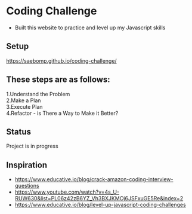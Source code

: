 # Coding Challenge
- Built this website to practice and level up my Javascript skills
## Setup
https://saebomp.github.io/coding-challenge/
## These steps are as follows:
1.Understand the Problem<br />
2.Make a Plan<br />
3.Execute Plan<br />
4.Refactor - is There a Way to Make it Better?<br />
## Status
Project is in progress
## Inspiration
- https://www.educative.io/blog/crack-amazon-coding-interview-questions
- https://www.youtube.com/watch?v=4s_U-RUW630&list=PL06z42zB6YZ_Vh3BXJKMOj6JSFxuGE5Re&index=2
- https://www.educative.io/blog/level-up-javascript-coding-challenges
